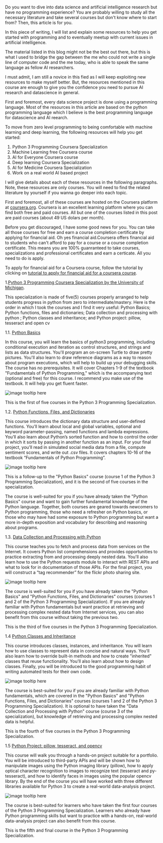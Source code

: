 

Do you want to dive into data science and artificial intelligence research but have no programming experience? You are probably willing to study all the necessary literature and take several courses but don't know where to start from? Then, this article is for you. 

In this piece of writing, I will list and explain some resources to help you get started with programming and to eventually meetup with current issues in artificial intelligence.   

The material listed in this blog might not be the best out there, but this is what I used to bridge the gap between the me who could not write a single line of computer code and the me today, who is able to speak the same language as fellow AI researchers. 

I must admit, I am still a novice in this fied as I will keep exploiting new resources to make myself better. But, the resources mentioned in this course are enough to give you the confidence you need to pursue AI research and datascience in general.  

First and foremost, every data science project is done using a programming language. Most of the resources in this article are based on the python programming language which I believe is the best programming language for datascience and AI reearch.  

To move from zero level programming to being comfortable with machine learning and deep learning, the following resources will help you get started: 

1. Python 3 Programming Coursera Specialization 
2. Machine Learning free Coursera course 
3. AI for Everyone Coursera course 
4. Deep learning Coursera Specialization 
5. AI for Medicine Coursera Specialization 
6. Work on a real world AI based project 

I will give details about each of these resources in the following paragraphs. Note, these resources are only courses. You will need to find the related literature by yourself if you wanna go deeper into each topic. 

First and foremost, all of these courses are hosted on the Coursera platform at [coursera.org](https://www.coursera.org/). Coursera is an excellent learning platform where you can find both free and paid courses. All but one of the courses listed in this post are paid courses (about 49 US dolars per month). 

Before you get discouraged, I have some good news for you. You can take all those courses for free and earn a course completion certificate by applying for financial aid. Oh yes financial aid.Coursera offers financial aid to students who can't afford to pay for a course or a course completion certificate. This means you are 100% guanranteed to take courses, specializations and professional certificates and earn a certicate. All you need to do is apply.

To apply for financial aid for a Coursera course, follow the tutorial by clicking on [tutorial to apply for financial aid for a coursera course]().

1.[Python 3 Programming Coursera Specialization by the University of Michigan](https://www.coursera.org/specializations/python-3-programming?).   

This specialization is made of five(5) courses properly arranged to help students progress in python from zero to intermediate/mastery. Here is the order in which I took the courses and I find it very useful: Python Basics; Python functions, files and dictionaries; Data collection and processing with python ; Python classes and inheritance; and Python project: pillow, tesseract and open cv 

1.1. [Python Basics](https://www.coursera.org/learn/python-basics?specialization=python-3-programming)   

In this course, you will learn the basics of python3 programming, including conditional execution and iteration as control structures, and strings and lists as data structures. You'll program an on-screen Turtle to draw pretty pictures. You'll also learn to draw reference diagrams as a way to reason about program executions, which will help to build up your debugging skills. The course has no prerequisites. It will cover Chapters 1-9 of the textbook "Fundamentals of Python Programming," which is the accompanying text (optional and free) for this course. I recommend you make use of the textbook. It will help you get fluent faster.

![image tooltip here](/images/python_basics_shot.png)

This is the first of five courses in the Python 3 Programming Specialization.

1.2. [Python Functions, Files, and Dictionaries](https://www.coursera.org/learn/python-functions-files-dictionaries?specialization=python-3-programming)     

This course introduces the dictionary data structure and user-defined functions. You’ll learn about local and global variables, optional and keyword parameter-passing, named functions and lambda expressions. You’ll also learn about Python’s sorted function and how to control the order in which it sorts by passing in another function as an input. For your final project, you’ll read in simulated social media data from a file, compute sentiment scores, and write out .csv files. It covers chapters 10-16 of the textbook “Fundamentals of Python Programming”.

![image tooltip here](/images/python_functions.png)

This is a follow-up to the "Python Basics" course (course 1 of the Python 3 Programming Specialization), and it is the second of five courses in the specialization.

The course is well-suited for you if you have already taken the "Python Basics" course and want to gain further fundamental knowledge of the Python language. Together, both courses are geared towards newcomers to Python programming, those who need a refresher on Python basics, or those who may have had some exposure to Python programming but want a more in-depth exposition and vocabulary for describing and reasoning about programs.

1.3. [Data Collection and Processing with Python](https://www.coursera.org/learn/data-collection-processing-python?specialization=python-3-programming)  

This course teaches you to fetch and process data from services on the Internet. It covers Python list comprehensions and provides opportunities to practice extracting from and processing deeply nested data. You'll also learn how to use the Python requests module to interact with REST APIs and what to look for in documentation of those APIs. For the final project, you will construct a “tag recommender” for the flickr photo sharing site.

![image tooltip here](/images/data_collection.png)

The course is well-suited for you if you have already taken the "Python Basics" and "Python Functions, Files, and Dictionaries" courses (courses 1 and 2 of the Python 3 Programming Specialization). If you are already familiar with Python fundamentals but want practice at retrieving and processing complex nested data from Internet services, you can also benefit from this course without taking the previous two.

This is the third of five courses in the Python 3 Programming Specialization.

1.4 [Python Classes and Inheritance](https://www.coursera.org/learn/python-classes-inheritance?specialization=python-3-programming)   

This course introduces classes, instances, and inheritance. You will learn how to use classes to represent data in concise and natural ways. You'll also learn how to override built-in methods and how to create "inherited" classes that reuse functionality. You'll also learn about how to design classes. Finally, you will be introduced to the good programming habit of writing automated tests for their own code.

![image tooltip here](/images/python_classes.png)

The course is best-suited for you if you are already familiar with Python fundamentals, which are covered in the "Python Basics" and "Python Functions, Files, and Dictionaries" courses (courses 1 and 2 of the Python 3 Programming Specialization). It is optional to have taken the "Data Collection and Processing with Python" course (course 3 of the specialization), but knowledge of retrieving and processing complex nested data is helpful.

This is the fourth of five courses in the Python 3 Programming Specialization.


1.5 [Python Project: pillow, tesseract, and opencv](https://www.coursera.org/learn/python-project?specialization=python-3-programming)  

This course will walk you through a hands-on project suitable for a portfolio. You will be introduced to third-party APIs and will be shown how to manipulate images using the Python imaging library (pillow), how to apply optical character recognition to images to recognize text (tesseract and py-tesseract), and how to identify faces in images using the popular opencv library. By the end of the course you will have worked with three different libraries available for Python 3 to create a real-world data-analysis project.

![image tooltip here](/images/python_project.png)

The course is best-suited for learners who have taken the first four courses of the Python 3 Programming Specialization. Learners who already have Python programming skills but want to practice with a hands-on, real-world data-analysis project can also benefit from this course.

This is the fifth and final course in the Python 3 Programming Specialization.



